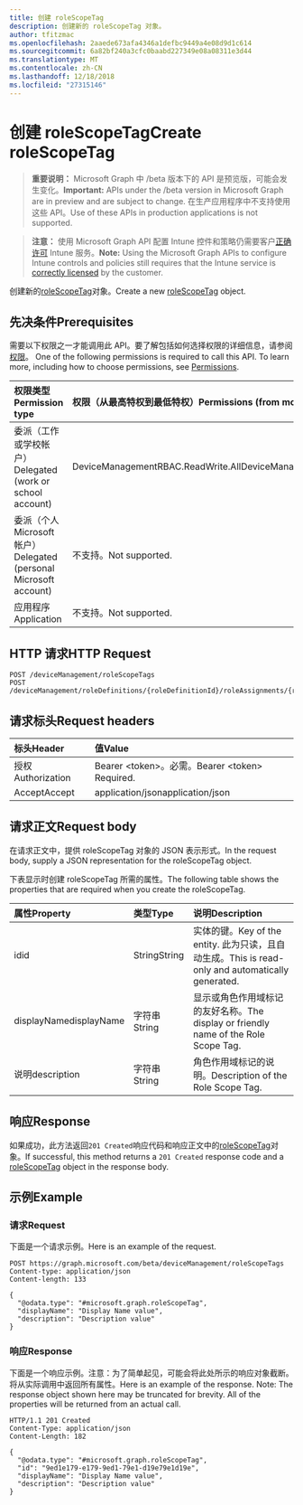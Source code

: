 ```yaml
---
title: 创建 roleScopeTag
description: 创建新的 roleScopeTag 对象。
author: tfitzmac
ms.openlocfilehash: 2aaede673afa4346a1defbc9449a4e08d9d1c614
ms.sourcegitcommit: 6a82bf240a3cfc0baabd227349e08a08311e3d44
ms.translationtype: MT
ms.contentlocale: zh-CN
ms.lasthandoff: 12/18/2018
ms.locfileid: "27315146"
---
```

# <a name="create-rolescopetag"></a><span data-ttu-id="7112f-103">创建 roleScopeTag</span><span class="sxs-lookup"><span data-stu-id="7112f-103">Create roleScopeTag</span></span>

> <span data-ttu-id="7112f-104">**重要说明：** Microsoft Graph 中 /beta 版本下的 API 是预览版，可能会发生变化。</span><span class="sxs-lookup"><span data-stu-id="7112f-104">**Important:** APIs under the /beta version in Microsoft Graph are in preview and are subject to change.</span></span> <span data-ttu-id="7112f-105">在生产应用程序中不支持使用这些 API。</span><span class="sxs-lookup"><span data-stu-id="7112f-105">Use of these APIs in production applications is not supported.</span></span>

> <span data-ttu-id="7112f-106">**注意：** 使用 Microsoft Graph API 配置 Intune 控件和策略仍需要客户[正确许可](https://go.microsoft.com/fwlink/?linkid=839381) Intune 服务。</span><span class="sxs-lookup"><span data-stu-id="7112f-106">**Note:** Using the Microsoft Graph APIs to configure Intune controls and policies still requires that the Intune service is [correctly licensed](https://go.microsoft.com/fwlink/?linkid=839381) by the customer.</span></span>

<span data-ttu-id="7112f-107">创建新的[roleScopeTag](../resources/intune-rbac-rolescopetag.md)对象。</span><span class="sxs-lookup"><span data-stu-id="7112f-107">Create a new [roleScopeTag](../resources/intune-rbac-rolescopetag.md) object.</span></span>
## <a name="prerequisites"></a><span data-ttu-id="7112f-108">先决条件</span><span class="sxs-lookup"><span data-stu-id="7112f-108">Prerequisites</span></span>
<span data-ttu-id="7112f-p102">需要以下权限之一才能调用此 API。要了解包括如何选择权限的详细信息，请参阅[权限](/graph/permissions-reference)。
</span><span class="sxs-lookup"><span data-stu-id="7112f-p102">One of the following permissions is required to call this API. To learn more, including how to choose permissions, see [Permissions](/graph/permissions-reference).</span></span>

|<span data-ttu-id="7112f-111">权限类型</span><span class="sxs-lookup"><span data-stu-id="7112f-111">Permission type</span></span>|<span data-ttu-id="7112f-112">权限（从最高特权到最低特权）</span><span class="sxs-lookup"><span data-stu-id="7112f-112">Permissions (from most to least privileged)</span></span>|
|:---|:---|
|<span data-ttu-id="7112f-113">委派（工作或学校帐户）</span><span class="sxs-lookup"><span data-stu-id="7112f-113">Delegated (work or school account)</span></span>|<span data-ttu-id="7112f-114">DeviceManagementRBAC.ReadWrite.All</span><span class="sxs-lookup"><span data-stu-id="7112f-114">DeviceManagementRBAC.ReadWrite.All</span></span>|
|<span data-ttu-id="7112f-115">委派（个人 Microsoft 帐户）</span><span class="sxs-lookup"><span data-stu-id="7112f-115">Delegated (personal Microsoft account)</span></span>|<span data-ttu-id="7112f-116">不支持。</span><span class="sxs-lookup"><span data-stu-id="7112f-116">Not supported.</span></span>|
|<span data-ttu-id="7112f-117">应用程序</span><span class="sxs-lookup"><span data-stu-id="7112f-117">Application</span></span>|<span data-ttu-id="7112f-118">不支持。</span><span class="sxs-lookup"><span data-stu-id="7112f-118">Not supported.</span></span>|

## <a name="http-request"></a><span data-ttu-id="7112f-119">HTTP 请求</span><span class="sxs-lookup"><span data-stu-id="7112f-119">HTTP Request</span></span>
<!-- {
  "blockType": "ignored"
}
-->
``` http
POST /deviceManagement/roleScopeTags
POST /deviceManagement/roleDefinitions/{roleDefinitionId}/roleAssignments/{roleAssignmentId}/microsoft.graph.deviceAndAppManagementRoleAssignment/roleScopeTags
```

## <a name="request-headers"></a><span data-ttu-id="7112f-120">请求标头</span><span class="sxs-lookup"><span data-stu-id="7112f-120">Request headers</span></span>
|<span data-ttu-id="7112f-121">标头</span><span class="sxs-lookup"><span data-stu-id="7112f-121">Header</span></span>|<span data-ttu-id="7112f-122">值</span><span class="sxs-lookup"><span data-stu-id="7112f-122">Value</span></span>|
|:---|:---|
|<span data-ttu-id="7112f-123">授权</span><span class="sxs-lookup"><span data-stu-id="7112f-123">Authorization</span></span>|<span data-ttu-id="7112f-124">Bearer &lt;token&gt;。必需。</span><span class="sxs-lookup"><span data-stu-id="7112f-124">Bearer &lt;token&gt; Required.</span></span>|
|<span data-ttu-id="7112f-125">Accept</span><span class="sxs-lookup"><span data-stu-id="7112f-125">Accept</span></span>|<span data-ttu-id="7112f-126">application/json</span><span class="sxs-lookup"><span data-stu-id="7112f-126">application/json</span></span>|

## <a name="request-body"></a><span data-ttu-id="7112f-127">请求正文</span><span class="sxs-lookup"><span data-stu-id="7112f-127">Request body</span></span>
<span data-ttu-id="7112f-128">在请求正文中，提供 roleScopeTag 对象的 JSON 表示形式。</span><span class="sxs-lookup"><span data-stu-id="7112f-128">In the request body, supply a JSON representation for the roleScopeTag object.</span></span>

<span data-ttu-id="7112f-129">下表显示时创建 roleScopeTag 所需的属性。</span><span class="sxs-lookup"><span data-stu-id="7112f-129">The following table shows the properties that are required when you create the roleScopeTag.</span></span>

|<span data-ttu-id="7112f-130">属性</span><span class="sxs-lookup"><span data-stu-id="7112f-130">Property</span></span>|<span data-ttu-id="7112f-131">类型</span><span class="sxs-lookup"><span data-stu-id="7112f-131">Type</span></span>|<span data-ttu-id="7112f-132">说明</span><span class="sxs-lookup"><span data-stu-id="7112f-132">Description</span></span>|
|:---|:---|:---|
|<span data-ttu-id="7112f-133">id</span><span class="sxs-lookup"><span data-stu-id="7112f-133">id</span></span>|<span data-ttu-id="7112f-134">String</span><span class="sxs-lookup"><span data-stu-id="7112f-134">String</span></span>|<span data-ttu-id="7112f-135">实体的键。</span><span class="sxs-lookup"><span data-stu-id="7112f-135">Key of the entity.</span></span> <span data-ttu-id="7112f-136">此为只读，且自动生成。</span><span class="sxs-lookup"><span data-stu-id="7112f-136">This is read-only and automatically generated.</span></span>|
|<span data-ttu-id="7112f-137">displayName</span><span class="sxs-lookup"><span data-stu-id="7112f-137">displayName</span></span>|<span data-ttu-id="7112f-138">字符串</span><span class="sxs-lookup"><span data-stu-id="7112f-138">String</span></span>|<span data-ttu-id="7112f-139">显示或角色作用域标记的友好名称。</span><span class="sxs-lookup"><span data-stu-id="7112f-139">The display or friendly name of the Role Scope Tag.</span></span>|
|<span data-ttu-id="7112f-140">说明</span><span class="sxs-lookup"><span data-stu-id="7112f-140">description</span></span>|<span data-ttu-id="7112f-141">字符串</span><span class="sxs-lookup"><span data-stu-id="7112f-141">String</span></span>|<span data-ttu-id="7112f-142">角色作用域标记的说明。</span><span class="sxs-lookup"><span data-stu-id="7112f-142">Description of the Role Scope Tag.</span></span>|



## <a name="response"></a><span data-ttu-id="7112f-143">响应</span><span class="sxs-lookup"><span data-stu-id="7112f-143">Response</span></span>
<span data-ttu-id="7112f-144">如果成功，此方法返回`201 Created`响应代码和响应正文中的[roleScopeTag](../resources/intune-rbac-rolescopetag.md)对象。</span><span class="sxs-lookup"><span data-stu-id="7112f-144">If successful, this method returns a `201 Created` response code and a [roleScopeTag](../resources/intune-rbac-rolescopetag.md) object in the response body.</span></span>

## <a name="example"></a><span data-ttu-id="7112f-145">示例</span><span class="sxs-lookup"><span data-stu-id="7112f-145">Example</span></span>
### <a name="request"></a><span data-ttu-id="7112f-146">请求</span><span class="sxs-lookup"><span data-stu-id="7112f-146">Request</span></span>
<span data-ttu-id="7112f-147">下面是一个请求示例。</span><span class="sxs-lookup"><span data-stu-id="7112f-147">Here is an example of the request.</span></span>
``` http
POST https://graph.microsoft.com/beta/deviceManagement/roleScopeTags
Content-type: application/json
Content-length: 133

{
  "@odata.type": "#microsoft.graph.roleScopeTag",
  "displayName": "Display Name value",
  "description": "Description value"
}
```

### <a name="response"></a><span data-ttu-id="7112f-148">响应</span><span class="sxs-lookup"><span data-stu-id="7112f-148">Response</span></span>
<span data-ttu-id="7112f-p104">下面是一个响应示例。注意：为了简单起见，可能会将此处所示的响应对象截断。将从实际调用中返回所有属性。</span><span class="sxs-lookup"><span data-stu-id="7112f-p104">Here is an example of the response. Note: The response object shown here may be truncated for brevity. All of the properties will be returned from an actual call.</span></span>
``` http
HTTP/1.1 201 Created
Content-Type: application/json
Content-Length: 182

{
  "@odata.type": "#microsoft.graph.roleScopeTag",
  "id": "9ed1e179-e179-9ed1-79e1-d19e79e1d19e",
  "displayName": "Display Name value",
  "description": "Description value"
}
```





